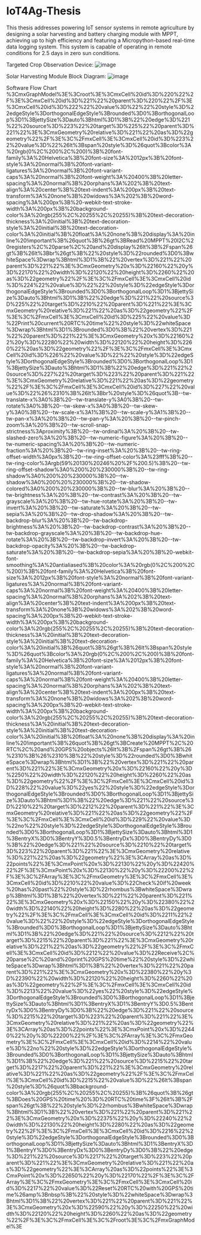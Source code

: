 # IoT4Ag-Thesis
This thesis addresses powering IoT sensor systems in remote agriculture by designing a solar harvesting and battery charging module with MPPT, achieving up to high efficiency and featuring a Micropython-based real-time data logging system. This system is capable of operating in remote conditions for 2.5 days in zero sun conditions. 

Targeted Crop Observation Device:
![image](https://github.com/cameronnthomas/IoT4Ag-Thesis/assets/173108159/7a5a5967-ade1-4984-9c8b-6a6146d9025d)

Solar Harvesting Module Block Diagram: 
![image](https://github.com/cameronnthomas/IoT4Ag-Thesis/assets/173108159/5ab09a05-20a9-4c85-99c9-961443276ee4)

Software Flow Chart
%3CmxGraphModel%3E%3Croot%3E%3CmxCell%20id%3D%220%22%2F%3E%3CmxCell%20id%3D%221%22%20parent%3D%220%22%2F%3E%3CmxCell%20id%3D%222%22%20value%3D%22%22%20style%3D%22edgeStyle%3DorthogonalEdgeStyle%3Brounded%3D0%3BorthogonalLoop%3D1%3BjettySize%3Dauto%3Bhtml%3D1%3B%22%20edge%3D%221%22%20source%3D%223%22%20target%3D%225%22%20parent%3D%221%22%3E%3CmxGeometry%20relative%3D%221%22%20as%3D%22geometry%22%2F%3E%3C%2FmxCell%3E%3CmxCell%20id%3D%223%22%20value%3D%22%26lt%3Bspan%20style%3D%26quot%3Bcolor%3A%20rgb(0%2C%200%2C%200)%3B%20font-family%3A%20Helvetica%3B%20font-size%3A%2012px%3B%20font-style%3A%20normal%3B%20font-variant-ligatures%3A%20normal%3B%20font-variant-caps%3A%20normal%3B%20font-weight%3A%20400%3B%20letter-spacing%3A%20normal%3B%20orphans%3A%202%3B%20text-align%3A%20center%3B%20text-indent%3A%200px%3B%20text-transform%3A%20none%3B%20widows%3A%202%3B%20word-spacing%3A%200px%3B%20-webkit-text-stroke-width%3A%200px%3B%20background-color%3A%20rgb(255%2C%20255%2C%20255)%3B%20text-decoration-thickness%3A%20initial%3B%20text-decoration-style%3A%20initial%3B%20text-decoration-color%3A%20initial%3B%20float%3A%20none%3B%20display%3A%20inline%20!important%3B%26quot%3B%26gt%3BRead%20MPPT%20I2C%20registers%2C%20parse%2C%20and%20display%26lt%3B%2Fspan%26gt%3B%26lt%3Bbr%26gt%3B%22%20style%3D%22rounded%3D0%3BwhiteSpace%3Dwrap%3Bhtml%3D1%3B%22%20vertex%3D%221%22%20parent%3D%221%22%3E%3CmxGeometry%20x%3D%22160%22%20y%3D%22170%22%20width%3D%22120%22%20height%3D%2260%22%20as%3D%22geometry%22%2F%3E%3C%2FmxCell%3E%3CmxCell%20id%3D%224%22%20value%3D%22%22%20style%3D%22edgeStyle%3DorthogonalEdgeStyle%3Brounded%3D0%3BorthogonalLoop%3D1%3BjettySize%3Dauto%3Bhtml%3D1%3B%22%20edge%3D%221%22%20source%3D%225%22%20target%3D%2210%22%20parent%3D%221%22%3E%3CmxGeometry%20relative%3D%221%22%20as%3D%22geometry%22%2F%3E%3C%2FmxCell%3E%3CmxCell%20id%3D%225%22%20value%3D%22Print%20current%20RTC%20time%22%20style%3D%22whiteSpace%3Dwrap%3Bhtml%3D1%3Brounded%3D0%3B%22%20vertex%3D%221%22%20parent%3D%221%22%3E%3CmxGeometry%20x%3D%22160%22%20y%3D%22280%22%20width%3D%22120%22%20height%3D%2260%22%20as%3D%22geometry%22%2F%3E%3C%2FmxCell%3E%3CmxCell%20id%3D%226%22%20value%3D%22%22%20style%3D%22edgeStyle%3DorthogonalEdgeStyle%3Brounded%3D0%3BorthogonalLoop%3D1%3BjettySize%3Dauto%3Bhtml%3D1%3B%22%20edge%3D%221%22%20source%3D%227%22%20target%3D%223%22%20parent%3D%221%22%3E%3CmxGeometry%20relative%3D%221%22%20as%3D%22geometry%22%2F%3E%3C%2FmxCell%3E%3CmxCell%20id%3D%227%22%20value%3D%22%26%2310%3B%26lt%3Bbr%20style%3D%26quot%3B--tw-translate-x%3A0%3B%20--tw-translate-y%3A0%3B%20--tw-rotate%3A0%3B%20--tw-skew-x%3A0%3B%20--tw-skew-y%3A0%3B%20--tw-scale-x%3A1%3B%20--tw-scale-y%3A1%3B%20--tw-pan-x%3A%20%3B%20--tw-pan-y%3A%20%3B%20--tw-pinch-zoom%3A%20%3B%20--tw-scroll-snap-strictness%3Aproximity%3B%20--tw-ordinal%3A%20%3B%20--tw-slashed-zero%3A%20%3B%20--tw-numeric-figure%3A%20%3B%20--tw-numeric-spacing%3A%20%3B%20--tw-numeric-fraction%3A%20%3B%20--tw-ring-inset%3A%20%3B%20--tw-ring-offset-width%3A0px%3B%20--tw-ring-offset-color%3A%23fff%3B%20--tw-ring-color%3Argb(59%20130%20246%20%2F%200.5)%3B%20--tw-ring-offset-shadow%3A0%200%20%230000%3B%20--tw-ring-shadow%3A0%200%20%230000%3B%20--tw-shadow%3A0%200%20%230000%3B%20--tw-shadow-colored%3A0%200%20%230000%3B%20--tw-blur%3A%20%3B%20--tw-brightness%3A%20%3B%20--tw-contrast%3A%20%3B%20--tw-grayscale%3A%20%3B%20--tw-hue-rotate%3A%20%3B%20--tw-invert%3A%20%3B%20--tw-saturate%3A%20%3B%20--tw-sepia%3A%20%3B%20--tw-drop-shadow%3A%20%3B%20--tw-backdrop-blur%3A%20%3B%20--tw-backdrop-brightness%3A%20%3B%20--tw-backdrop-contrast%3A%20%3B%20--tw-backdrop-grayscale%3A%20%3B%20--tw-backdrop-hue-rotate%3A%20%3B%20--tw-backdrop-invert%3A%20%3B%20--tw-backdrop-opacity%3A%20%3B%20--tw-backdrop-saturate%3A%20%3B%20--tw-backdrop-sepia%3A%20%3B%20-webkit-font-smoothing%3A%20antialiased%3B%20color%3A%20rgb(0%2C%200%2C%200)%3B%20font-family%3A%20Helvetica%3B%20font-size%3A%2012px%3B%20font-style%3A%20normal%3B%20font-variant-ligatures%3A%20normal%3B%20font-variant-caps%3A%20normal%3B%20font-weight%3A%20400%3B%20letter-spacing%3A%20normal%3B%20orphans%3A%202%3B%20text-align%3A%20center%3B%20text-indent%3A%200px%3B%20text-transform%3A%20none%3B%20widows%3A%202%3B%20word-spacing%3A%200px%3B%20-webkit-text-stroke-width%3A%200px%3B%20background-color%3A%20rgb(255%2C%20255%2C%20255)%3B%20text-decoration-thickness%3A%20initial%3B%20text-decoration-style%3A%20initial%3B%20text-decoration-color%3A%20initial%3B%26quot%3B%26gt%3B%26lt%3Bspan%20style%3D%26quot%3Bcolor%3A%20rgb(0%2C%200%2C%200)%3B%20font-family%3A%20Helvetica%3B%20font-size%3A%2012px%3B%20font-style%3A%20normal%3B%20font-variant-ligatures%3A%20normal%3B%20font-variant-caps%3A%20normal%3B%20font-weight%3A%20400%3B%20letter-spacing%3A%20normal%3B%20orphans%3A%202%3B%20text-align%3A%20center%3B%20text-indent%3A%200px%3B%20text-transform%3A%20none%3B%20widows%3A%202%3B%20word-spacing%3A%200px%3B%20-webkit-text-stroke-width%3A%200px%3B%20background-color%3A%20rgb(255%2C%20255%2C%20255)%3B%20text-decoration-thickness%3A%20initial%3B%20text-decoration-style%3A%20initial%3B%20text-decoration-color%3A%20initial%3B%20float%3A%20none%3B%20display%3A%20inline%20!important%3B%26quot%3B%26gt%3BCreate%20MPPT%2C%20RTC%2C%20and%20GPS%20objects%26lt%3B%2Fspan%26gt%3B%26%2310%3B%26%2310%3B%22%20style%3D%22rounded%3D0%3BwhiteSpace%3Dwrap%3Bhtml%3D1%3B%22%20vertex%3D%221%22%20parent%3D%221%22%3E%3CmxGeometry%20x%3D%22160%22%20y%3D%2250%22%20width%3D%22120%22%20height%3D%2260%22%20as%3D%22geometry%22%2F%3E%3C%2FmxCell%3E%3CmxCell%20id%3D%228%22%20value%3D%22yes%22%20style%3D%22edgeStyle%3DorthogonalEdgeStyle%3Brounded%3D0%3BorthogonalLoop%3D1%3BjettySize%3Dauto%3Bhtml%3D1%3B%22%20edge%3D%221%22%20source%3D%2210%22%20target%3D%2212%22%20parent%3D%221%22%3E%3CmxGeometry%20relative%3D%221%22%20as%3D%22geometry%22%2F%3E%3C%2FmxCell%3E%3CmxCell%20id%3D%229%22%20value%3D%22no%22%20style%3D%22edgeStyle%3DorthogonalEdgeStyle%3Brounded%3D0%3BorthogonalLoop%3D1%3BjettySize%3Dauto%3Bhtml%3D1%3BentryX%3D0%3BentryY%3D0.5%3BentryDx%3D0%3BentryDy%3D0%3B%22%20edge%3D%221%22%20source%3D%2210%22%20target%3D%223%22%20parent%3D%221%22%3E%3CmxGeometry%20relative%3D%221%22%20as%3D%22geometry%22%3E%3CArray%20as%3D%22points%22%3E%3CmxPoint%20x%3D%22130%22%20y%3D%22420%22%2F%3E%3CmxPoint%20x%3D%22130%22%20y%3D%22200%22%2F%3E%3C%2FArray%3E%3C%2FmxGeometry%3E%3C%2FmxCell%3E%3CmxCell%20id%3D%2210%22%20value%3D%22Check%20if%20week%20has%20past%22%20style%3D%22rhombus%3BwhiteSpace%3Dwrap%3Bhtml%3D1%3B%22%20vertex%3D%221%22%20parent%3D%221%22%3E%3CmxGeometry%20x%3D%22150%22%20y%3D%22380%22%20width%3D%22140%22%20height%3D%2280%22%20as%3D%22geometry%22%2F%3E%3C%2FmxCell%3E%3CmxCell%20id%3D%2211%22%20value%3D%22%22%20style%3D%22edgeStyle%3DorthogonalEdgeStyle%3Brounded%3D0%3BorthogonalLoop%3D1%3BjettySize%3Dauto%3Bhtml%3D1%3B%22%20edge%3D%221%22%20source%3D%2212%22%20target%3D%2215%22%20parent%3D%221%22%3E%3CmxGeometry%20relative%3D%221%22%20as%3D%22geometry%22%2F%3E%3C%2FmxCell%3E%3CmxCell%20id%3D%2212%22%20value%3D%22Receive%2C%20parse%2C%20and%20print%20GPS%20time%22%20style%3D%22whiteSpace%3Dwrap%3Bhtml%3D1%3B%22%20vertex%3D%221%22%20parent%3D%221%22%3E%3CmxGeometry%20x%3D%22380%22%20y%3D%22390%22%20width%3D%22120%22%20height%3D%2260%22%20as%3D%22geometry%22%2F%3E%3C%2FmxCell%3E%3CmxCell%20id%3D%2213%22%20value%3D%22yes%22%20style%3D%22edgeStyle%3DorthogonalEdgeStyle%3Brounded%3D0%3BorthogonalLoop%3D1%3BjettySize%3Dauto%3Bhtml%3D1%3BentryX%3D1%3BentryY%3D0.5%3BentryDx%3D0%3BentryDy%3D0%3B%22%20edge%3D%221%22%20source%3D%2215%22%20target%3D%223%22%20parent%3D%221%22%3E%3CmxGeometry%20relative%3D%221%22%20as%3D%22geometry%22%3E%3CArray%20as%3D%22points%22%3E%3CmxPoint%20x%3D%22440%22%20y%3D%22200%22%2F%3E%3C%2FArray%3E%3C%2FmxGeometry%3E%3C%2FmxCell%3E%3CmxCell%20id%3D%2214%22%20value%3D%22no%22%20style%3D%22edgeStyle%3DorthogonalEdgeStyle%3Brounded%3D0%3BorthogonalLoop%3D1%3BjettySize%3Dauto%3Bhtml%3D1%3B%22%20edge%3D%221%22%20source%3D%2215%22%20target%3D%2217%22%20parent%3D%221%22%3E%3CmxGeometry%20relative%3D%221%22%20as%3D%22geometry%22%2F%3E%3C%2FmxCell%3E%3CmxCell%20id%3D%2215%22%20value%3D%22%26lt%3Bspan%20style%3D%26quot%3Bbackground-color%3A%20rgb(255%2C%20255%2C%20255)%3B%26quot%3B%26gt%3BDoes%20GPS%20time%20%3D%20RTC%20time%3F%26lt%3B%2Fspan%26gt%3B%22%20style%3D%22rhombus%3BwhiteSpace%3Dwrap%3Bhtml%3D1%3B%22%20vertex%3D%221%22%20parent%3D%221%22%3E%3CmxGeometry%20x%3D%22375%22%20y%3D%22240%22%20width%3D%22130%22%20height%3D%2280%22%20as%3D%22geometry%22%2F%3E%3C%2FmxCell%3E%3CmxCell%20id%3D%2216%22%20style%3D%22edgeStyle%3DorthogonalEdgeStyle%3Brounded%3D0%3BorthogonalLoop%3D1%3BjettySize%3Dauto%3Bhtml%3D1%3BentryX%3D1%3BentryY%3D0%3BentryDx%3D0%3BentryDy%3D0%3B%22%20edge%3D%221%22%20source%3D%2217%22%20target%3D%223%22%20parent%3D%221%22%3E%3CmxGeometry%20relative%3D%221%22%20as%3D%22geometry%22%3E%3CArray%20as%3D%22points%22%3E%3CmxPoint%20x%3D%22650%22%20y%3D%22170%22%2F%3E%3C%2FArray%3E%3C%2FmxGeometry%3E%3C%2FmxCell%3E%3CmxCell%20id%3D%2217%22%20value%3D%22Reset%20RTC%20with%20GPS%20time%26amp%3Bnbsp%3B%22%20style%3D%22whiteSpace%3Dwrap%3Bhtml%3D1%3B%22%20vertex%3D%221%22%20parent%3D%221%22%3E%3CmxGeometry%20x%3D%22590%22%20y%3D%22250%22%20width%3D%22120%22%20height%3D%2260%22%20as%3D%22geometry%22%2F%3E%3C%2FmxCell%3E%3C%2Froot%3E%3C%2FmxGraphModel%3E
